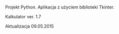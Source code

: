 Projekt Python.
Aplikacja z użyciem biblioteki Tkinter.

Kalkulator ver. 1.7

Aktualizacja 09.05.2015
